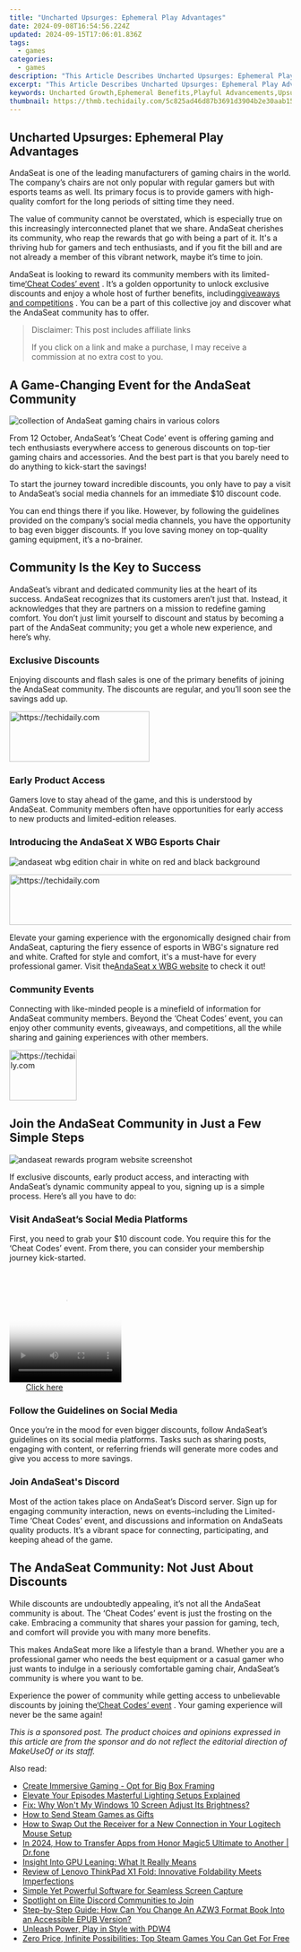 ```yaml
---
title: "Uncharted Upsurges: Ephemeral Play Advantages"
date: 2024-09-08T16:54:56.224Z
updated: 2024-09-15T17:06:01.836Z
tags:
  - games
categories:
  - games
description: "This Article Describes Uncharted Upsurges: Ephemeral Play Advantages"
excerpt: "This Article Describes Uncharted Upsurges: Ephemeral Play Advantages"
keywords: Uncharted Growth,Ephemeral Benefits,Playful Advancements,Upsurge Potential,Temporary Edge,Gameplay Advantages,Fleeting Progress
thumbnail: https://thmb.techidaily.com/5c825ad46d87b3691d3904b2e30aab153935e0b73ee1b460d4fca7fb954d5641.jpg
---
```


## Uncharted Upsurges: Ephemeral Play Advantages

 AndaSeat is one of the leading manufacturers of gaming chairs in the world. The company’s chairs are not only popular with regular gamers but with esports teams as well. Its primary focus is to provide gamers with high-quality comfort for the long periods of sitting time they need.

 The value of community cannot be overstated, which is especially true on this increasingly interconnected planet that we share. AndaSeat cherishes its community, who reap the rewards that go with being a part of it. It's a thriving hub for gamers and tech enthusiasts, and if you fit the bill and are not already a member of this vibrant network, maybe it’s time to join.

 AndaSeat is looking to reward its community members with its limited-time[‘Cheat Codes’ event](https://www.andaseat.com/pages/andaseat-2023-hack-black-friday?utm%5Fsource=PR&utm%5Fmedium=future&utm%5Fcampaign=roadblocks) . It’s a golden opportunity to unlock exclusive discounts and enjoy a whole host of further benefits, including[giveaways and competitions](https://www.andaseat.com/pages/andaseat-honors-wbgs-journey-to-the-world-championship-success) . You can be a part of this collective joy and discover what the AndaSeat community has to offer.

>  Disclaimer: This post includes affiliate links
>
>  If you click on a link and make a purchase, I may receive a commission at no extra cost to you.
>

## A Game-Changing Event for the AndaSeat Community

![collection of AndaSeat gaming chairs in various colors](https://static1.makeuseofimages.com/wordpress/wp-content/uploads/2023/10/andaseat-chairs-collection.jpg)

 From 12 October, AndaSeat’s ‘Cheat Code’ event is offering gaming and tech enthusiasts everywhere access to generous discounts on top-tier gaming chairs and accessories. And the best part is that you barely need to do anything to kick-start the savings!

 To start the journey toward incredible discounts, you only have to pay a visit to AndaSeat’s social media channels for an immediate $10 discount code.

 You can end things there if you like. However, by following the guidelines provided on the company’s social media channels, you have the opportunity to bag even bigger discounts. If you love saving money on top-quality gaming equipment, it’s a no-brainer.

## Community Is the Key to Success

 AndaSeat’s vibrant and dedicated community lies at the heart of its success. AndaSeat recognizes that its customers aren’t just that. Instead, it acknowledges that they are partners on a mission to redefine gaming comfort. You don’t just limit yourself to discount and status by becoming a part of the AndaSeat community; you get a whole new experience, and here’s why.

### Exclusive Discounts

 Enjoying discounts and flash sales is one of the primary benefits of joining the AndaSeat community. The discounts are regular, and you’ll soon see the savings add up.

<!-- affiliate ads begin -->
<a href="https://bluettius.sjv.io/c/5597632/2139108/17108" target="_top" id="2139108">
  <img src="//a.impactradius-go.com/display-ad/17108-2139108" border="0" alt="https://techidaily.com" width="250" height="90"/>
</a>
<img height="0" width="0" src="https://bluettius.sjv.io/i/5597632/2139108/17108" style="position:absolute;visibility:hidden;" border="0" />
<!-- affiliate ads end -->

### Early Product Access

 Gamers love to stay ahead of the game, and this is understood by AndaSeat. Community members often have opportunities for early access to new products and limited-edition releases.

### Introducing the AndaSeat X WBG Esports Chair

![andaseat wbg edition chair in white on red and black background](https://static1.makeuseofimages.com/wordpress/wp-content/uploads/2023/11/andaseat-wbg-edition.jpg)

<!-- affiliate ads begin -->
<a href="https://unicoeye.pxf.io/c/5597632/2134493/18498" target="_top" id="2134493">
  <img src="//a.impactradius-go.com/display-ad/18498-2134493" border="0" alt="https://techidaily.com" width="728" height="90"/>
</a>
<img height="0" width="0" src="https://unicoeye.pxf.io/i/5597632/2134493/18498" style="position:absolute;visibility:hidden;" border="0" />
<!-- affiliate ads end -->

 Elevate your gaming experience with the ergonomically designed chair from AndaSeat, capturing the fiery essence of esports in WBG's signature red and white. Crafted for style and comfort, it's a must-have for every professional gamer. Visit the[AndaSeat x WBG website](https://www.andaseat.com/pages/andaseat-honors-wbgs-journey-to-the-world-championship-success) to check it out!

### Community Events

 Connecting with like-minded people is a minefield of information for AndaSeat community members. Beyond the ‘Cheat Codes’ event, you can enjoy other community events, giveaways, and competitions, all the while sharing and gaining experiences with other members.

<!-- affiliate ads begin -->
<a href="https://aligracehair.sjv.io/c/5597632/2135350/19272" target="_top" id="2135350">
  <img src="//a.impactradius-go.com/display-ad/19272-2135350" border="0" alt="https://techidaily.com" width="120" height="90"/>
</a>
<img height="0" width="0" src="https://aligracehair.sjv.io/i/5597632/2135350/19272" style="position:absolute;visibility:hidden;" border="0" />
<!-- affiliate ads end -->

## Join the AndaSeat Community in Just a Few Simple Steps

![andaseat rewards program website screenshot](https://static1.makeuseofimages.com/wordpress/wp-content/uploads/2023/11/andaseat-rewards-program.jpg)

 If exclusive discounts, early product access, and interacting with AndaSeat’s dynamic community appeal to you, signing up is a simple process. Here’s all you have to do:

### Visit AndaSeat’s Social Media Platforms

 First, you need to grab your $10 discount code. You require this for the ‘Cheat Codes’ event. From there, you can consider your membership journey kick-started.

<!-- affiliate ads begin -->
<span id="1304648">
					<video width="200" height="200" style="cursor:pointer"
           poster="//a.impactradius-go.com/display-clicktoplayimage/1304648.png"
           onclick="if(!this.playClicked){this.play();this.setAttribute('controls',true);this.playClicked=true;}">
	   <source src="//a.impactradius-go.com/display-ad/15852-1304648">
	   <img src="//a.impactradius-go.com/display-clicktoplayimage/1304648.png" style="border: none; height: 100%; width: 100%; object-fit: contain">
	</video>
	<div style="width:125px;text-align:center"><a href="javascript:window.open(decodeURIComponent('https%3A%2F%2Fthefitville.pxf.io%2Fc%2F5597632%2F1304648%2F15852'), '_blank');void(0);">Click here</a></div>
</span>
<img height="0" width="0" src="https://imp.pxf.io/i/5597632/1304648/15852" style="position:absolute;visibility:hidden;" border="0" />
<!-- affiliate ads end -->

### Follow the Guidelines on Social Media

 Once you’re in the mood for even bigger discounts, follow AndaSeat’s guidelines on its social media platforms. Tasks such as sharing posts, engaging with content, or referring friends will generate more codes and give you access to more savings.

### Join AndaSeat's Discord

 Most of the action takes place on AndaSeat’s Discord server. Sign up for engaging community interaction, news on events–including the Limited-Time ‘Cheat Codes’ event, and discussions and information on AndaSeats quality products. It’s a vibrant space for connecting, participating, and keeping ahead of the game.

## The AndaSeat Community: Not Just About Discounts

 While discounts are undoubtedly appealing, it’s not all the AndaSeat community is about. The ‘Cheat Codes’ event is just the frosting on the cake. Embracing a community that shares your passion for gaming, tech, and comfort will provide you with many more benefits.

 This makes AndaSeat more like a lifestyle than a brand. Whether you are a professional gamer who needs the best equipment or a casual gamer who just wants to indulge in a seriously comfortable gaming chair, AndaSeat’s community is where you want to be.

 Experience the power of community while getting access to unbelievable discounts by joining the[‘Cheat Codes’ event](https://discord.com/app/invite-with-guild-onboarding/WpwDhsykFc) . Your gaming experience will never be the same again!

 _This is a sponsored post. The product choices and opinions expressed in this article are from the sponsor and do not reflect the editorial direction of MakeUseOf or its staff._

<ins class="adsbygoogle"
     style="display:block"
     data-ad-format="autorelaxed"
     data-ad-client="ca-pub-7571918770474297"
     data-ad-slot="1223367746"></ins>

<ins class="adsbygoogle"
     style="display:block"
     data-ad-client="ca-pub-7571918770474297"
     data-ad-slot="8358498916"
     data-ad-format="auto"
     data-full-width-responsive="true"></ins>

<span class="atpl-alsoreadstyle">Also read:</span>
<div><ul>
<li><a href="https://games-able.techidaily.com/create-immersive-gaming-opt-for-big-box-framing/"><u>Create Immersive Gaming - Opt for Big Box Framing</u></a></li>
<li><a href="https://extra-hints.techidaily.com/elevate-your-episodes-masterful-lighting-setups-explained/"><u>Elevate Your Episodes Masterful Lighting Setups Explained</u></a></li>
<li><a href="https://win-howtos.techidaily.com/fix-why-wont-my-windows-10-screen-adjust-its-brightness/"><u>Fix: Why Won't My Windows 10 Screen Adjust Its Brightness?</u></a></li>
<li><a href="https://games-able.techidaily.com/how-to-send-steam-games-as-gifts/"><u>How to Send Steam Games as Gifts</u></a></li>
<li><a href="https://tech-recovery.techidaily.com/how-to-swap-out-the-receiver-for-a-new-connection-in-your-logitech-mouse-setup/"><u>How to Swap Out the Receiver for a New Connection in Your Logitech Mouse Setup</u></a></li>
<li><a href="https://android-transfer.techidaily.com/in-2024-how-to-transfer-apps-from-honor-magic5-ultimate-to-another-drfone-by-drfone-transfer-from-android-transfer-from-android/"><u>In 2024, How to Transfer Apps from Honor Magic5 Ultimate to Another | Dr.fone</u></a></li>
<li><a href="https://games-able.techidaily.com/insight-into-gpu-leaning-what-it-really-means/"><u>Insight Into GPU Leaning: What It Really Means</u></a></li>
<li><a href="https://buynow-info.techidaily.com/review-of-lenovo-thinkpad-x1-fold-innovative-foldability-meets-imperfections/"><u>Review of Lenovo ThinkPad X1 Fold: Innovative Foldability Meets Imperfections</u></a></li>
<li><a href="https://tech-haven.techidaily.com/simple-yet-powerful-software-for-seamless-screen-capture/"><u>Simple Yet Powerful Software for Seamless Screen Capture</u></a></li>
<li><a href="https://games-able.techidaily.com/spotlight-on-elite-discord-communities-to-join/"><u>Spotlight on Elite Discord Communities to Join</u></a></li>
<li><a href="https://solve-lab.techidaily.com/step-by-step-guide-how-can-you-change-an-azw3-format-book-into-an-accessible-epub-version/"><u>Step-by-Step Guide: How Can You Change An AZW3 Format Book Into an Accessible EPUB Version?</u></a></li>
<li><a href="https://games-able.techidaily.com/unleash-power-play-in-style-with-pdw4/"><u>Unleash Power, Play in Style with PDW4</u></a></li>
<li><a href="https://games-able.techidaily.com/zero-price-infinite-possibilities-top-steam-games-you-can-get-for-free/"><u>Zero Price, Infinite Possibilities: Top Steam Games You Can Get For Free</u></a></li>
</ul></div>

